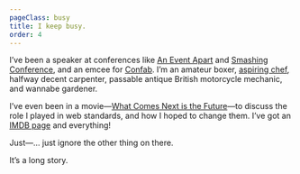 ```yaml
---
pageClass: busy
title: I keep busy.
order: 4
---
```


I’ve been a speaker at conferences like [An Event Apart](https://aneventapart.com/) and [Smashing Conference](https://smashingconf.com), and an emcee for [Confab](https://www.confabevents.com). I’m an amateur boxer, [aspiring chef](https://wiltomakesfood.com), halfway decent carpenter, passable antique British motorcycle mechanic, and wannabe gardener.

I’ve even been in a movie—[What Comes Next is the Future](http://www.futureisnext.com/)—to discuss the role I played in web standards, and how I hoped to change them. I’ve got an [IMDB page](https://www.imdb.com/name/nm8414808/) and everything!

Just—… just ignore the other thing on there.

It’s a long story.